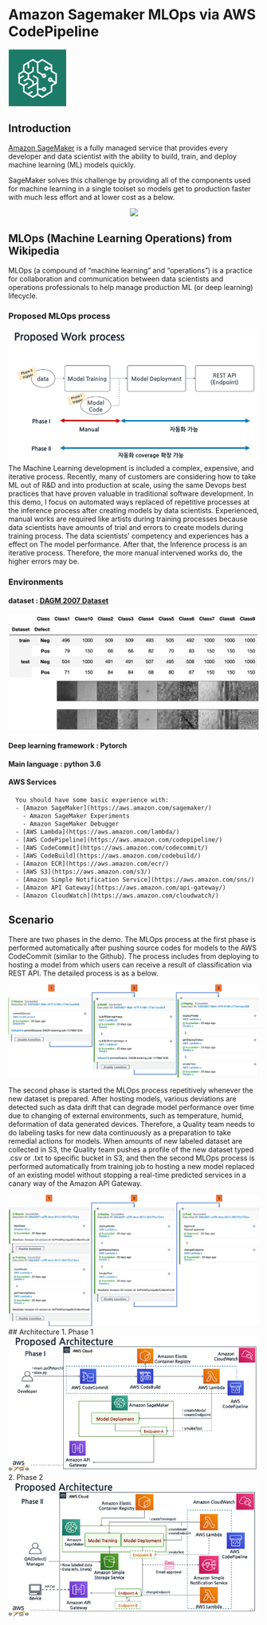 # Amazon Sagemaker MLOps via AWS CodePipeline

<div align="left">
  <img src="./docs/images/sagemaker.png">
</div>

## Introduction

[Amazon SageMaker](https://aws.amazon.com/sagemaker) is a fully managed service that provides every developer and data scientist with the ability to build, train, and deploy machine learning (ML) models quickly.

SageMaker solves this challenge by providing all of the components used for machine learning in a single toolset so models get to production faster with much less effort and at lower cost as a below.

<div align="center">
  <img src="https://d1.awsstatic.com/re19/Sagemaker/SageMaker_Overview-Chart.247eaea6e41ddca8299c5a9a9e91b5d78b751c38.png">
</div>

## MLOps (Machine Learning Operations) from Wikipedia

MLOps (a compound of “machine learning” and “operations”) is a practice for collaboration and communication between data scientists and operations professionals to help manage production ML (or deep learning) lifecycle.

### Proposed MLOps process

<div align="center">
  <img src="./docs/images/proposedworkprocess.png">
</div>
The Machine Learning development is included a complex, expensive, and iterative process. Recently, many of customers are considering how to take ML out of R&D and into production at scale, using the same Devops best practices that have proven valuable in traditional software development. 
In this demo, I focus on automated ways replaced of repetitive processes at the inference process after creating models by data scientists. Experienced, manual works are required like artists during training processes because data scientists have amounts of trial and errors to create models during training process.  The data scientists' competency and experiences has a effect on The model performance. After that, the Inference process is an iterative process. Therefore, the more manual intervened works do, the higher errors may be.
 
 ### Environments
  #### dataset : [DAGM 2007 Dataset](https://hci.iwr.uni-heidelberg.de/node/3616)
  <div align="center">
  <img src="./docs/images/dataset.png">
  </div>
  
  #### Deep learning framework : Pytorch
  #### Main language : python 3.6
  #### AWS Services

      You should have some basic experience with:
      - [Amazon SageMaker](https://aws.amazon.com/sagemaker/)
        - Amazon SageMaker Experiments
        - Amazon SageMaker Debugger
      - [AWS Lambda](https://aws.amazon.com/lambda/)
      - [AWS CodePipeline](https://aws.amazon.com/codepipeline/)
      - [AWS CodeCommit](https://aws.amazon.com/codecommit/)
      - [AWS CodeBuild](https://aws.amazon.com/codebuild/)
      - [Amazon ECR](https://aws.amazon.com/ecr/)
      - [AWS S3](https://aws.amazon.com/s3/)
      - [Amazon Simple Notification Service](https://aws.amazon.com/sns/)
      - [Amazon API Gateway](https://aws.amazon.com/api-gateway/)
      - [Amazon CloudWatch](https://aws.amazon.com/cloudwatch/)

## Scenario

There are two phases in the demo. The MLOps process at the first phase is performed automatically after pushing source codes for models to the AWS CodeCommit (similar to the Github). The process includes from deploying to hosting a model from which users can receive a result of classification via REST API. The detailed process is as a below.

<div align="center">
  <img src="./docs/images/phase1process.png">
</div>

The second phase is started the MLOps process repetitively whenever the new dataset is prepared. After hosting models, various deviations are detected such as data drift that can degrade model performance over time due to changing of external environments, such as temperature, humid, deformation of data generated devices. Therefore, a Quality team needs to do labeling tasks for new data continuously as a preparation to take remedial actions for models.
When amounts of new labeled dataset are collected in S3, the Quality team pushes a profile of the new dataset typed .csv or .txt to specific bucket in S3, and then the second MLOps process is performed automatically from training job to hosting a new model replaced of an existing model without stopping a real-time predicted services in a canary way of the Amazon API Gateway.

<div align="center">
  <img src="./docs/images/phase2process.png">
</div>
## Architecture
 1. Phase 1 
<div align="left">
  <img src="./docs/images/architecture1.png">
</div>
 2. Phase 2 
<div align="left">
  <img src="./docs/images/architecture2.png">
</div>
